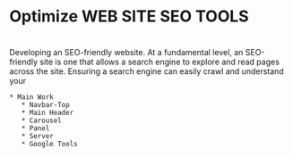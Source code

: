# Optimize WEB SITE SEO TOOLS <h1>
Developing an SEO-friendly website. At a fundamental level, an SEO-friendly site is one that allows a search engine to explore and read pages across the site. Ensuring a search engine can easily crawl and understand your     

    * Main Work 
       * Navbar-Top 
       * Main Header
       * Carousel 
       * Panel 
       * Server
       * Google Tools 
       
